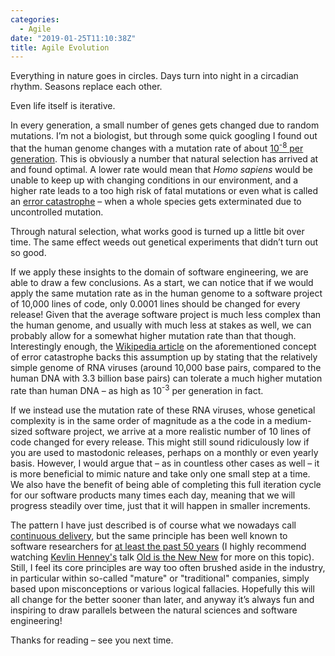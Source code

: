 ```yaml
---
categories:
  - Agile
date: "2019-01-25T11:10:38Z"
title: Agile Evolution
---
```


Everything in nature goes in circles. Days turn into night in a circadian rhythm. Seasons replace each other.

Even life itself is iterative.

In every generation, a small number of genes gets changed due to random mutations. I’m not a biologist, but through some quick googling I found out that the human genome changes with a mutation rate of about [10<sup>-8</sup> per generation](http://science.sciencemag.org/content/328/5978/636.abstract). This is obviously a number that natural selection has arrived at and found optimal. A lower rate would mean that _Homo sapiens_ would be unable to keep up with changing conditions in our environment, and a higher rate leads to a too high risk of fatal mutations or even what is called an [error catastrophe](https://jvi.asm.org/content/80/1/20.full) – when a whole species gets exterminated due to uncontrolled mutation.

Through natural selection, what works good is turned up a little bit over time. The same effect weeds out genetical experiments that didn’t turn out so good.

If we apply these insights to the domain of software engineering, we are able to draw a few conclusions. As a start, we can notice that if we would apply the same mutation rate as in the human genome to a software project of 10,000 lines of code, only 0.0001 lines should be changed for every release! Given that the average software project is much less complex than the human genome, and usually with much less at stakes as well, we can probably allow for a somewhat higher mutation rate than that though. Interestingly enough, the [Wikipedia article](https://en.wikipedia.org/wiki/Error_catastrophe) on the aforementioned concept of error catastrophe backs this assumption up by stating that the relatively simple genome of RNA viruses (around 10,000 base pairs, compared to the human DNA with 3.3 billion base pairs) can tolerate a much higher mutation rate than human DNA – as high as 10<sup>-3</sup> per generation in fact.

If we instead use the mutation rate of these RNA viruses, whose genetical complexity is in the same order of magnitude as a the code in a medium-sized software project, we arrive at a more realistic number of 10 lines of code changed for every release. This might still sound ridiculously low if you are used to mastodonic releases, perhaps on a monthly or even yearly basis. However, I would argue that – as in countless other cases as well – it is more beneficial to mimic nature and take only one small step at a time. We also have the benefit of being able of completing this full iteration cycle for our software products many times each day, meaning that we will progress steadily over time, just that it will happen in smaller increments.

The pattern I have just described is of course what we nowadays call [continuous delivery](https://en.wikipedia.org/wiki/Continuous_delivery), but the same principle has been well known to software researchers for [at least the past 50 years](http://homepages.cs.ncl.ac.uk/brian.randell/NATO/nato1968.PDF) (I highly recommend watching [Kevlin Henney's](https://about.me/kevlin) talk [Old is the New New](https://www.youtube.com/watch?v=AbgsfeGvg3E) for more on this topic). Still, I feel its core principles are way too often brushed aside in the industry, in particular within so-called "mature" or "traditional" companies, simply based upon misconceptions or various logical fallacies. Hopefully this will all change for the better sooner than later, and anyway it’s always fun and inspiring to draw parallels between the natural sciences and software engineering!

Thanks for reading – see you next time.

